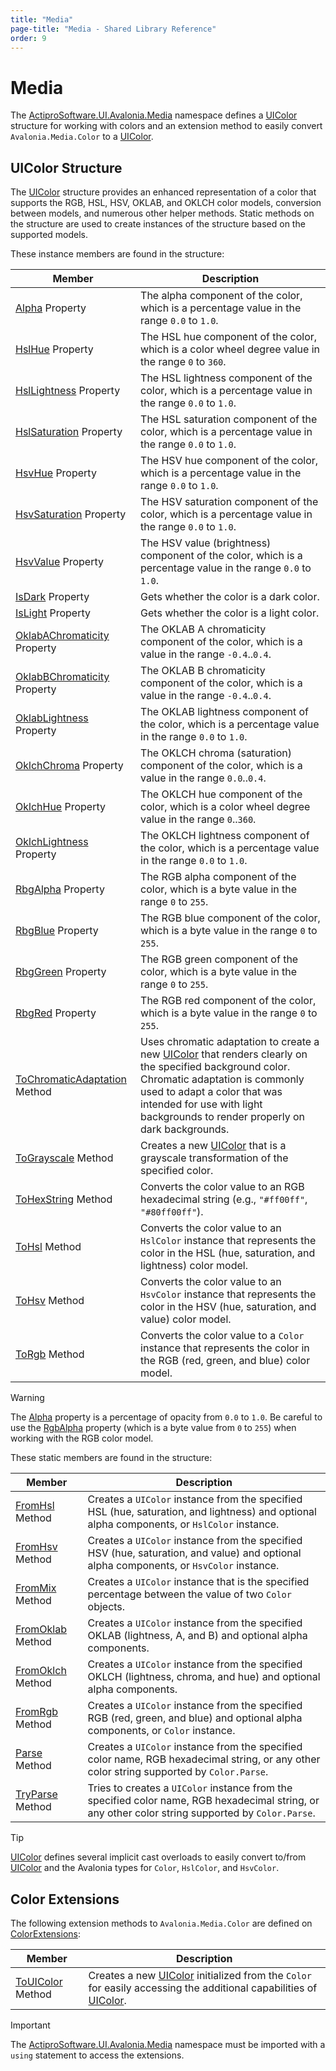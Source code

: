 ```yaml
---
title: "Media"
page-title: "Media - Shared Library Reference"
order: 9
---
```

# Media

The [ActiproSoftware.UI.Avalonia.Media](xref:@ActiproUIRoot.Media) namespace defines a [UIColor](xref:@ActiproUIRoot.Media.UIColor) structure for working with colors and an extension method to easily convert `Avalonia.Media.Color` to a [UIColor](xref:@ActiproUIRoot.Media.UIColor).

## UIColor Structure

The [UIColor](xref:@ActiproUIRoot.Media.UIColor) structure provides an enhanced representation of a color that supports the RGB, HSL, HSV, OKLAB, and OKLCH color models, conversion between models, and numerous other helper methods.  Static methods on the structure are used to create instances of the structure based on the supported models.

These instance members are found in the structure:

| Member | Description |
|-----|-----|
| [Alpha](xref:@ActiproUIRoot.Media.UIColor.Alpha) Property | The alpha component of the color, which is a percentage value in the range `0.0` to `1.0`. |
| [HslHue](xref:@ActiproUIRoot.Media.UIColor.HslHue) Property | The HSL hue component of the color, which is a color wheel degree value in the range `0` to `360`. |
| [HslLightness](xref:@ActiproUIRoot.Media.UIColor.HslLightness) Property | The HSL lightness component of the color, which is a percentage value in the range `0.0` to `1.0`. |
| [HslSaturation](xref:@ActiproUIRoot.Media.UIColor.HslSaturation) Property | The HSL saturation component of the color, which is a percentage value in the range `0.0` to `1.0`. |
| [HsvHue](xref:@ActiproUIRoot.Media.UIColor.HsvHue) Property | The HSV hue component of the color, which is a percentage value in the range `0.0` to `1.0`. |
| [HsvSaturation](xref:@ActiproUIRoot.Media.UIColor.HsvSaturation) Property | The HSV saturation component of the color, which is a percentage value in the range `0.0` to `1.0`. |
| [HsvValue](xref:@ActiproUIRoot.Media.UIColor.HsvValue) Property | The HSV value (brightness) component of the color, which is a percentage value in the range `0.0` to `1.0`. |
| [IsDark](xref:@ActiproUIRoot.Media.UIColor.IsDark) Property | Gets whether the color is a dark color. |
| [IsLight](xref:@ActiproUIRoot.Media.UIColor.IsLight) Property | Gets whether the color is a light color. |
| [OklabAChromaticity](xref:@ActiproUIRoot.Media.UIColor.OklabAChromaticity) Property | The OKLAB A chromaticity component of the color, which is a value in the range `-0.4`..`0.4`. |
| [OklabBChromaticity](xref:@ActiproUIRoot.Media.UIColor.OklabBChromaticity) Property | The OKLAB B chromaticity component of the color, which is a value in the range `-0.4`..`0.4`. |
| [OklabLightness](xref:@ActiproUIRoot.Media.UIColor.OklabLightness) Property | The OKLAB lightness component of the color, which is a percentage value in the range `0.0` to `1.0`. |
| [OklchChroma](xref:@ActiproUIRoot.Media.UIColor.OklchChroma) Property | The OKLCH chroma (saturation) component of the color, which is a value in the range `0.0`..`0.4`. |
| [OklchHue](xref:@ActiproUIRoot.Media.UIColor.OklchHue) Property | The OKLCH hue component of the color, which is a color wheel degree value in the range `0`..`360`. |
| [OklchLightness](xref:@ActiproUIRoot.Media.UIColor.OklchLightness) Property | The OKLCH lightness component of the color, which is a percentage value in the range `0.0` to `1.0`. |
| [RbgAlpha](xref:@ActiproUIRoot.Media.UIColor.RgbAlpha) Property | The RGB alpha component of the color, which is a byte value in the range `0` to `255`. |
| [RbgBlue](xref:@ActiproUIRoot.Media.UIColor.RgbBlue) Property | The RGB blue component of the color, which is a byte value in the range `0` to `255`. |
| [RbgGreen](xref:@ActiproUIRoot.Media.UIColor.RgbGreen) Property | The RGB green component of the color, which is a byte value in the range `0` to `255`. |
| [RbgRed](xref:@ActiproUIRoot.Media.UIColor.RgbRed) Property | The RGB red component of the color, which is a byte value in the range `0` to `255`. |
| [ToChromaticAdaptation](xref:@ActiproUIRoot.Media.UIColor.ToChromaticAdaptation*) Method | Uses chromatic adaptation to create a new [UIColor](xref:@ActiproUIRoot.Media.UIColor) that renders clearly on the specified background color.  Chromatic adaptation is commonly used to adapt a color that was intended for use with light backgrounds to render properly on dark backgrounds.  |
| [ToGrayscale](xref:@ActiproUIRoot.Media.UIColor.ToGrayscale*) Method | Creates a new [UIColor](xref:@ActiproUIRoot.Media.UIColor) that is a grayscale transformation of the specified color. |
| [ToHexString](xref:@ActiproUIRoot.Media.UIColor.ToHexString*) Method | Converts the color value to an RGB hexadecimal string (e.g., `"#ff00ff"`, `"#80ff00ff"`). |
| [ToHsl](xref:@ActiproUIRoot.Media.UIColor.ToHsl*) Method | Converts the color value to an `HslColor` instance that represents the color in the HSL (hue, saturation, and lightness) color model. |
| [ToHsv](xref:@ActiproUIRoot.Media.UIColor.ToHsv*) Method | Converts the color value to an `HsvColor` instance that represents the color in the HSV (hue, saturation, and value) color model. |
| [ToRgb](xref:@ActiproUIRoot.Media.UIColor.ToRgb*) Method | Converts the color value to a `Color` instance that represents the color in the RGB (red, green, and blue) color model. |

> [!WARNING]
> The [Alpha](xref:@ActiproUIRoot.Media.UIColor.Alpha) property is a percentage of opacity from `0.0` to `1.0`. Be careful to use the [RgbAlpha](xref:@ActiproUIRoot.Media.UIColor.RgbAlpha) property (which is a byte value from `0` to `255`)  when working with the RGB color model.

These static members are found in the structure:

| Member | Description |
|-----|-----|
| [FromHsl](xref:@ActiproUIRoot.Media.UIColor.FromHsl*) Method | Creates a `UIColor` instance from the specified HSL (hue, saturation, and lightness) and optional alpha components, or `HslColor` instance. |
| [FromHsv](xref:@ActiproUIRoot.Media.UIColor.FromHsv*) Method | Creates a `UIColor` instance from the specified HSV (hue, saturation, and value) and optional alpha components, or `HsvColor` instance. |
| [FromMix](xref:@ActiproUIRoot.Media.UIColor.FromMix*) Method | Creates a `UIColor` instance that is the specified percentage between the value of two `Color` objects. |
| [FromOklab](xref:@ActiproUIRoot.Media.UIColor.FromOklab*) Method | Creates a `UIColor` instance from the specified OKLAB (lightness, A, and B) and optional alpha components. |
| [FromOklch](xref:@ActiproUIRoot.Media.UIColor.FromOklch*) Method | Creates a `UIColor` instance from the specified OKLCH (lightness, chroma, and hue) and optional alpha components. |
| [FromRgb](xref:@ActiproUIRoot.Media.UIColor.FromRgb*) Method | Creates a `UIColor` instance from the specified RGB (red, green, and blue) and optional alpha components, or `Color` instance. |
| [Parse](xref:@ActiproUIRoot.Media.UIColor.Parse*) Method | Creates a `UIColor` instance from the specified color name, RGB hexadecimal string, or any other color string supported by `Color.Parse`. |
| [TryParse](xref:@ActiproUIRoot.Media.UIColor.Parse*) Method | Tries to creates a `UIColor` instance from the specified color name, RGB hexadecimal string, or any other color string supported by `Color.Parse`. |

> [!TIP]
> [UIColor](xref:@ActiproUIRoot.Media.UIColor) defines several implicit cast overloads to easily convert to/from [UIColor](xref:@ActiproUIRoot.Media.UIColor) and the Avalonia types for `Color`, `HslColor`, and `HsvColor`.

## Color Extensions

The following extension methods to `Avalonia.Media.Color` are defined on [ColorExtensions](xref:@ActiproUIRoot.Media.ColorExtensions):

| Member | Description |
|-----|-----|
| [ToUIColor](xref:@ActiproUIRoot.Media.ColorExtensions.ToUIColor*) Method | Creates a new [UIColor](xref:@ActiproUIRoot.Media.UIColor) initialized from the `Color` for easily accessing the additional capabilities of [UIColor](xref:@ActiproUIRoot.Media.UIColor).  |

> [!IMPORTANT]
> The [ActiproSoftware.UI.Avalonia.Media](xref:@ActiproUIRoot.Media) namespace must be imported with a `using` statement to access the extensions.